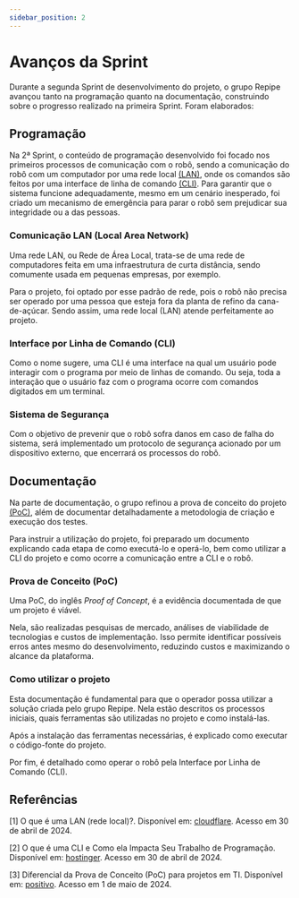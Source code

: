 ```yaml
---
sidebar_position: 2
---
```


# Avanços da Sprint

Durante a segunda Sprint de desenvolvimento do projeto, o grupo Repipe avançou tanto na programação quanto na documentação, construindo sobre o progresso realizado na primeira Sprint. Foram elaborados:

## Programação

Na 2ª Sprint, o conteúdo de programação desenvolvido foi focado nos primeiros processos de comunicação com o robô, sendo a comunicação do robô com um computador por uma rede local [(LAN)](#1-o-que-é-uma-lan-rede-local-disponível-em--cloudflare-acesso-em-30-de-abril-de-2024), onde os comandos são feitos por uma interface de linha de comando [(CLI)](#2-o-que-é-uma-cli-e-como-ela-impacta-seu-trabalho-de-programação-disponível-em-hostinger). Para garantir que o sistema funcione adequadamente, mesmo em um cenário inesperado, foi criado um mecanismo de emergência para parar o robô sem prejudicar sua integridade ou a das pessoas.

### Comunicação LAN (Local Area Network)

Uma rede LAN, ou Rede de Área Local, trata-se de uma rede de computadores feita em uma infraestrutura de curta distância, sendo comumente usada em pequenas empresas, por exemplo.

Para o projeto, foi optado por esse padrão de rede, pois o robô não precisa ser operado por uma pessoa que esteja fora da planta de refino da cana-de-açúcar. Sendo assim, uma rede local (LAN) atende perfeitamente ao projeto.

### Interface por Linha de Comando (CLI)

Como o nome sugere, uma CLI é uma interface na qual um usuário pode interagir com o programa por meio de linhas de comando. Ou seja, toda a interação que o usuário faz com o programa ocorre com comandos digitados em um terminal.

### Sistema de Segurança

Com o objetivo de prevenir que o robô sofra danos em caso de falha do sistema, será implementado um protocolo de segurança acionado por um dispositivo externo, que encerrará os processos do robô.

## Documentação

Na parte de documentação, o grupo refinou a prova de conceito do projeto [(PoC)](#3-diferencial-da-prova-de-conceito-poc-para-projetos-em-ti-disponível-em-positivo-acesso-em-1-de-maio-de-2024), além de documentar detalhadamente a metodologia de criação e execução dos testes.

Para instruir a utilização do projeto, foi preparado um documento explicando cada etapa de como executá-lo e operá-lo, bem como utilizar a CLI do projeto e como ocorre a comunicação entre a CLI e o robô.

### Prova de Conceito (PoC)

Uma PoC, do inglês *Proof of Concept*, é a evidência documentada de que um projeto é viável.

Nela, são realizadas pesquisas de mercado, análises de viabilidade de tecnologias e custos de implementação. Isso permite identificar possíveis erros antes mesmo do desenvolvimento, reduzindo custos e maximizando o alcance da plataforma.

### Como utilizar o projeto

Esta documentação é fundamental para que o operador possa utilizar a solução criada pelo grupo Repipe. Nela estão descritos os processos iniciais, quais ferramentas são utilizadas no projeto e como instalá-las.

Após a instalação das ferramentas necessárias, é explicado como executar o código-fonte do projeto.

Por fim, é detalhado como operar o robô pela Interface por Linha de Comando (CLI).

## Referências

[1] O que é uma LAN (rede local)?. Disponível em: [cloudflare](https://www.cloudflare.com/pt-br/learning/network-layer/what-is-a-lan/). Acesso em 30 de abril de 2024.

[2] O que é uma CLI e Como ela Impacta Seu Trabalho de Programação. Disponível em: [hostinger](https://www.hostinger.com.br/tutoriais/o-que-e-cli). Acesso em 30 de abril de 2024.

[3] Diferencial da Prova de Conceito (PoC) para projetos em TI. Disponível em: [positivo](https://www.meupositivo.com.br/panoramapositivo/prova-de-conceito/). Acesso em 1 de maio de 2024.
